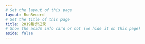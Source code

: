 ```yaml
---
# Set the layout of this page
layout: RunRecord
# Set the title of this page
title: 2019跑步记录
# Show the aside info card or not (we hide it on this page)
aside: false
---
```

